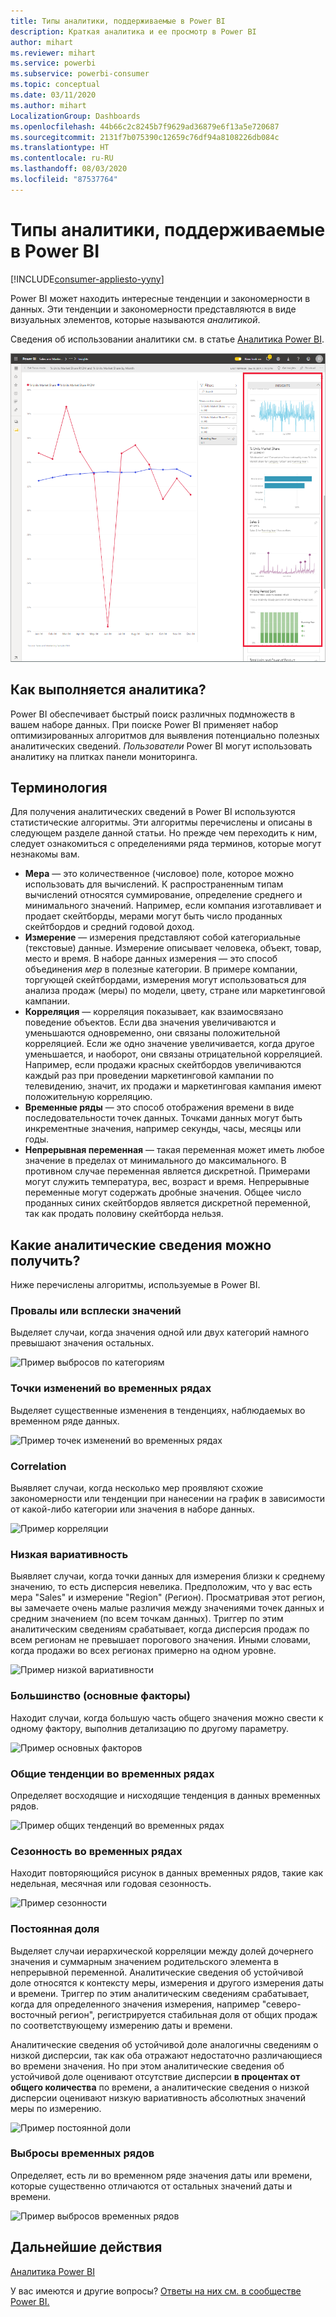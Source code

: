 ```yaml
---
title: Типы аналитики, поддерживаемые в Power BI
description: Краткая аналитика и ее просмотр в Power BI
author: mihart
ms.reviewer: mihart
ms.service: powerbi
ms.subservice: powerbi-consumer
ms.topic: conceptual
ms.date: 03/11/2020
ms.author: mihart
LocalizationGroup: Dashboards
ms.openlocfilehash: 44b66c2c8245b7f9629ad36879e6f13a5e720687
ms.sourcegitcommit: 2131f7b075390c12659c76df94a8108226db084c
ms.translationtype: HT
ms.contentlocale: ru-RU
ms.lasthandoff: 08/03/2020
ms.locfileid: "87537764"
---
```

# <a name="types-of-insights-supported-by-power-bi"></a>Типы аналитики, поддерживаемые в Power BI

[!INCLUDE[consumer-appliesto-yyny](../includes/consumer-appliesto-yyny.md)]

Power BI может находить интересные тенденции и закономерности в данных. Эти тенденции и закономерности представляются в виде визуальных элементов, которые называются *аналитикой*. 

Сведения об использовании аналитики см. в статье [Аналитика Power BI](end-user-insights.md).

![набор элементов с аналитическими сведениями](media/end-user-insight-types/power-bi-insight.png)

## <a name="how-does-insights-work"></a>Как выполняется аналитика?
Power BI обеспечивает быстрый поиск различных подмножеств в вашем наборе данных. При поиске Power BI применяет набор оптимизированных алгоритмов для выявления потенциально полезных аналитических сведений. *Пользователи* Power BI могут использовать аналитику на плитках панели мониторинга.

## <a name="some-terminology"></a>Терминология
Для получения аналитических сведений в Power BI используются статистические алгоритмы. Эти алгоритмы перечислены и описаны в следующем разделе данной статьи. Но прежде чем переходить к ним, следует ознакомиться с определениями ряда терминов, которые могут незнакомы вам. 

* **Мера** — это количественное (числовое) поле, которое можно использовать для вычислений. К распространенным типам вычислений относятся суммирование, определение среднего и минимального значений. Например, если компания изготавливает и продает скейтборды, мерами могут быть число проданных скейтбордов и средний годовой доход.  
* **Измерение** — измерения представляют собой категориальные (текстовые) данные. Измерение описывает человека, объект, товар, место и время. В наборе данных измерения — это способ объединения *мер* в полезные категории. В примере компании, торгующей скейтбордами, измерения могут использоваться для анализа продаж (меры) по модели, цвету, стране или маркетинговой кампании.   
* **Корреляция** — корреляция показывает, как взаимосвязано поведение объектов.  Если два значения увеличиваются и уменьшаются одновременно, они связаны положительной корреляцией. Если же одно значение увеличивается, когда другое уменьшается, и наоборот, они связаны отрицательной корреляцией. Например, если продажи красных скейтбордов увеличиваются каждый раз при проведении маркетинговой кампании по телевидению, значит, их продажи и маркетинговая кампания имеют положительную корреляцию.
* **Временные ряды** — это способ отображения времени в виде последовательности точек данных. Точками данных могут быть инкрементные значения, например секунды, часы, месяцы или годы.  
* **Непрерывная переменная** — такая переменная может иметь любое значение в пределах от минимального до максимального. В противном случае переменная является дискретной. Примерами могут служить температура, вес, возраст и время. Непрерывные переменные могут содержать дробные значения. Общее число проданных синих скейтбордов является дискретной переменной, так как продать половину скейтборда нельзя.  

## <a name="what-types-of-insights-can-you-find"></a>Какие аналитические сведения можно получить?
Ниже перечислены алгоритмы, используемые в Power BI. 

### <a name="category-outliers-topbottom"></a>Провалы или всплески значений
Выделяет случаи, когда значения одной или двух категорий намного превышают значения остальных.  

![Пример выбросов по категориям](./media/end-user-insight-types/pbi-auto-insight-types-category-outliers.png)

### <a name="change-points-in-a-time-series"></a>Точки изменений во временных рядах
Выделяет существенные изменения в тенденциях, наблюдаемых во временном ряде данных.

![Пример точек изменений во временных рядах](./media/end-user-insight-types/pbi-auto-insight-types-changepoint.png)

### <a name="correlation"></a>Correlation
Выявляет случаи, когда несколько мер проявляют схожие закономерности или тенденции при нанесении на график в зависимости от какой-либо категории или значения в наборе данных.

![Пример корреляции](./media/end-user-insight-types/pbi-auto-insight-types-correlation.png)

### <a name="low-variance"></a>Низкая вариативность
Выявляет случаи, когда точки данных для измерения близки к среднему значению, то есть дисперсия невелика. Предположим, что у вас есть мера "Sales" и измерение "Region" (Регион). Просматривая этот регион, вы замечаете очень малые различия между значениями точек данных и средним значением (по всем точкам данных). Триггер по этим аналитическим сведениям срабатывает, когда дисперсия продаж по всем регионам не превышает порогового значения. Иными словами, когда продажи во всех регионах примерно на одном уровне.

![Пример низкой вариативности](./media/end-user-insight-types/power-bi-low-variance.png)

### <a name="majority-major-factors"></a>Большинство (основные факторы)
Находит случаи, когда большую часть общего значения можно свести к одному фактору, выполнив детализацию по другому параметру.  

![Пример основных факторов](./media/end-user-insight-types/pbi-auto-insight-types-majority.png)

### <a name="overall-trends-in-time-series"></a>Общие тенденции во временных рядах
Определяет восходящие и нисходящие тенденция в данных временных рядов.

![Пример общих тенденций во временных рядах](./media/end-user-insight-types/pbi-auto-insight-types-trend.png)

### <a name="seasonality-in-time-series"></a>Сезонность во временных рядах
Находит повторяющийся рисунок в данных временных рядов, такие как недельная, месячная или годовая сезонность.

![Пример сезонности](./media/end-user-insight-types/pbi-auto-insight-types-seasonality-new.png)

### <a name="steady-share"></a>Постоянная доля
Выделяет случаи иерархической корреляции между долей дочернего значения и суммарным значением родительского элемента в непрерывной переменной. Аналитические сведения об устойчивой доле относятся к контексту меры, измерения и другого измерения даты и времени. Триггер по этим аналитическим сведениям срабатывает, когда для определенного значения измерения, например "северо-восточный регион", регистрируется стабильная доля от общих продаж по соответствующему измерению даты и времени.

Аналитические сведения об устойчивой доле аналогичны сведениям о низкой дисперсии, так как оба отражают недостаточно различающиеся во времени значения. Но при этом аналитические сведения об устойчивой доле оценивают отсутствие дисперсии **в процентах от общего количества** по времени, а аналитические сведения о низкой дисперсии оценивают низкую вариативность абсолютных значений меры по измерению.

![Пример постоянной доли](./media/end-user-insight-types/pbi-auto-insight-types-steadyshare.png)

### <a name="time-series-outliers"></a>Выбросы временных рядов
Определяет, есть ли во временном ряде значения даты или времени, которые существенно отличаются от остальных значений даты и времени.

![Пример выбросов временных рядов](./media/end-user-insight-types/pbi-auto-insight-types-time-series-outliers.png)

## <a name="next-steps"></a>Дальнейшие действия
[Аналитика Power BI](end-user-insights.md)

У вас имеются и другие вопросы? [Ответы на них см. в сообществе Power BI.](https://community.powerbi.com/)

